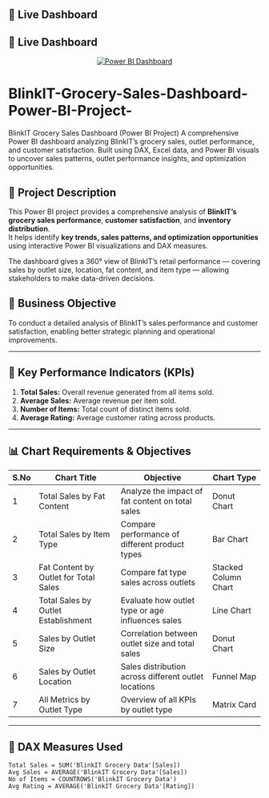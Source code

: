 ## 🔗 Live Dashboard

## 🔗 Live Dashboard

<p align="center">
  <a href="https://app.powerbi.com/view?r=eyJrIjoiOWEwYzU4MDEtNzBjOC00NWQxLWI4N2UtOTY1ZTUyNzBjYTc3IiwidCI6ImZkMDIwMmRjLTA0ZjUtNGYxMy04Mzg5LTIyODA5MTliY2ZjNiJ9" target="_blank">
    <img src="https://img.shields.io/badge/View%20Dashboard-PowerBI-yellow?style=for-the-badge&logo=powerbi" alt="Power BI Dashboard"/>
  </a>
</p>


# BlinkIT-Grocery-Sales-Dashboard-Power-BI-Project-
BlinkIT Grocery Sales Dashboard (Power BI Project) A comprehensive Power BI dashboard analyzing BlinkIT’s grocery sales, outlet performance, and customer satisfaction. Built using DAX, Excel data, and Power BI visuals to uncover sales patterns, outlet performance insights, and optimization opportunities.

## 📖 Project Description
This Power BI project provides a comprehensive analysis of **BlinkIT’s grocery sales performance**, **customer satisfaction**, and **inventory distribution**.  
It helps identify **key trends, sales patterns, and optimization opportunities** using interactive Power BI visualizations and DAX measures.

The dashboard gives a 360° view of BlinkIT’s retail performance — covering sales by outlet size, location, fat content, and item type — allowing stakeholders to make data-driven decisions.


## 🎯 Business Objective
To conduct a detailed analysis of BlinkIT’s sales performance and customer satisfaction, enabling better strategic planning and operational improvements.

---

## 🧮 Key Performance Indicators (KPIs)
1. **Total Sales:** Overall revenue generated from all items sold.  
2. **Average Sales:** Average revenue per item sold.  
3. **Number of Items:** Total count of distinct items sold.  
4. **Average Rating:** Average customer rating across products.

---

## 📊 Chart Requirements & Objectives

| S.No | Chart Title | Objective | Chart Type |
|------|--------------|------------|-------------|
| 1 | Total Sales by Fat Content | Analyze the impact of fat content on total sales | Donut Chart |
| 2 | Total Sales by Item Type | Compare performance of different product types | Bar Chart |
| 3 | Fat Content by Outlet for Total Sales | Compare fat type sales across outlets | Stacked Column Chart |
| 4 | Total Sales by Outlet Establishment | Evaluate how outlet type or age influences sales | Line Chart |
| 5 | Sales by Outlet Size | Correlation between outlet size and total sales | Donut Chart |
| 6 | Sales by Outlet Location | Sales distribution across different outlet locations | Funnel Map |
| 7 | All Metrics by Outlet Type | Overview of all KPIs by outlet type | Matrix Card |

---

## 🧠 DAX Measures Used

```DAX
Total Sales = SUM('BlinkIT Grocery Data'[Sales])
Avg Sales = AVERAGE('BlinkIT Grocery Data'[Sales])
No of Items = COUNTROWS('BlinkIT Grocery Data')
Avg Rating = AVERAGE('BlinkIT Grocery Data'[Rating])


